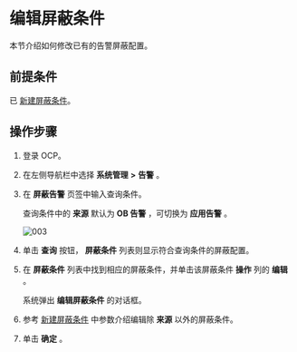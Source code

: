 # 编辑屏蔽条件

本节介绍如何修改已有的告警屏蔽配置。

## 前提条件

已 [新建屏蔽条件](../9.use-alert-management/14.new-shielding-conditions.md)。

操作步骤
-------------------------

1. 登录 OCP。

2. 在左侧导航栏中选择 **系统管理** **\>** **告警** 。

3. 在 **屏蔽告警** 页签中输入查询条件。

   查询条件中的 **来源** 默认为 **OB 告警** ，可切换为 **应用告警** 。

   ![003](https://help-static-aliyun-doc.aliyuncs.com/assets/img/zh-CN/4429060261/p271386.png)

4. 单击 **查询** 按钮， **屏蔽条件** 列表则显示符合查询条件的屏蔽配置。

5. 在 **屏蔽条件** 列表中找到相应的屏蔽条件，并单击该屏蔽条件 **操作** 列的 **编辑** 。

   系统弹出 **编辑屏蔽条件** 的对话框。

6. 参考 [新建屏蔽条件](../9.use-alert-management/14.new-shielding-conditions.md) 中参数介绍编辑除 **来源** 以外的屏蔽条件。

7. 单击 **确定** 。
